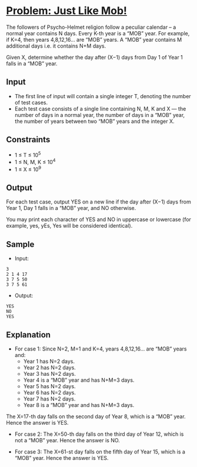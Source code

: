 # [Problem: Just Like Mob!](https://www.codechef.com/problems/MOBKUN)

The followers of Psycho-Helmet religion follow a peculiar calendar – a normal year contains N days. Every K-th year is a “MOB” year. For example, if K=4, then years 4,8,12,16… are “MOB” years. A “MOB” year contains M additional days i.e. it contains N+M days.

Given X, determine whether the day after (X−1) days from Day 1 of Year 1 falls in a “MOB” year.

## Input

- The first line of input will contain a single integer T, denoting the number of test cases.
- Each test case consists of a single line containing N, M, K and X — the number of days in a normal year, the number of days in a “MOB” year, the number of years between two “MOB” years and the integer X.

## Constraints

- 1 ≤ T ≤ 10<sup>5</sup>
- 1 ≤ N, M, K ≤ 10<sup>4</sup>
- 1 ≤ X ≤ 10<sup>9</sup>

## Output

For each test case, output YES on a new line if the day after (X−1) days from Year 1, Day 1 falls in a “MOB” year, and NO otherwise.

You may print each character of YES and NO in uppercase or lowercase (for example, yes, yEs, Yes will be considered identical).

## Sample

- Input:
```
3
2 1 4 17
3 7 5 50
3 7 5 61
```

- Output:
```
YES
NO
YES
```

## Explanation

- For case 1:  Since N=2, M=1 and K=4, years 4,8,12,16… are “MOB” years and:
  - Year 1 has N=2 days.
  - Year 2 has N=2 days.
  - Year 3 has N=2 days.
  - Year 4 is a “MOB” year and has N+M=3 days.
  - Year 5 has N=2 days.
  - Year 6 has N=2 days.
  - Year 7 has N=2 days.
  - Year 8 is a “MOB” year and has N+M=3 days.

The X=17-th day falls on the second day of Year 8, which is a “MOB” year. Hence the answer is YES.

- For case 2: The X=50-th day falls on the third day of Year 12, which is not a “MOB” year. Hence the answer is NO.

- For case 3: The X=61-st day falls on the fifth day of Year 15, which is a “MOB” year. Hence the answer is YES.
